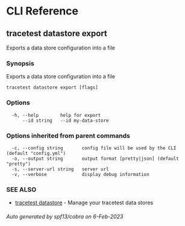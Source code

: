 # CLI Reference
## tracetest datastore export

Exports a data store configuration into a file

### Synopsis

Exports a data store configuration into a file

```
tracetest datastore export [flags]
```

### Options

```
  -h, --help        help for export
      --id string   --id my-data-store
```

### Options inherited from parent commands

```
  -c, --config string       config file will be used by the CLI (default "config.yml")
  -o, --output string       output format [pretty|json] (default "pretty")
  -s, --server-url string   server url
  -v, --verbose             display debug information
```

### SEE ALSO

* [tracetest datastore](tracetest_datastore.md)	 - Manage your tracetest data stores

###### Auto generated by spf13/cobra on 6-Feb-2023
